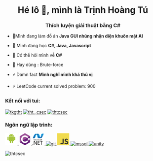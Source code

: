 <h1 align="center">Hé lô 👋, mình là Trịnh Hoàng Tú</h1>
<h3 align="center">Thích luyện giải thuật bằng C#</h3>


- 🔭Mình đang làm đồ án **Java GUI nhúng nhận diện khuôn mặt AI**

- 🌱 Mình đang học **C#, Java, Javascript**

- 💬 Có thể hỏi mình về **C#**

- 📄 Hay dùng : Brute-force

- ⚡ Damn fact **Mình nghĩ mình khá thú vị**

- ⚡ LeetCode current solved problem: 900

<h3 align="left">Kết nối với tui:</h3>
<p align="left">
<a href="https://fb.com/thtcsec" target="blank"><img align="center" src="https://raw.githubusercontent.com/rahuldkjain/github-profile-readme-generator/master/src/images/icons/Social/facebook.svg" alt="tkgtht" height="30" width="40" /></a>
<a href="https://instagram.com/tht._csec" target="blank"><img align="center" src="https://raw.githubusercontent.com/rahuldkjain/github-profile-readme-generator/master/src/images/icons/Social/instagram.svg" alt="tht._csec" height="30" width="40" /></a>
<a href="https://www.leetcode.com/thtcsec" target="blank"><img align="center" src="https://raw.githubusercontent.com/rahuldkjain/github-profile-readme-generator/master/src/images/icons/Social/leet-code.svg" alt="thtcsec" height="30" width="40" /></a>
</p>

<h3 align="left">Ngôn ngữ lập trình:</h3>
<p align="left"> <a href="https://developer.android.com" target="_blank" rel="noreferrer"> <img src="https://raw.githubusercontent.com/devicons/devicon/master/icons/android/android-original-wordmark.svg" alt="android" width="40" height="40"/> </a> <a href="https://www.w3schools.com/cs/" target="_blank" rel="noreferrer"> <img src="https://raw.githubusercontent.com/devicons/devicon/master/icons/csharp/csharp-original.svg" alt="csharp" width="40" height="40"/> </a> <a href="https://dotnet.microsoft.com/" target="_blank" rel="noreferrer"> <img src="https://raw.githubusercontent.com/devicons/devicon/master/icons/dot-net/dot-net-original-wordmark.svg" alt="dotnet" width="40" height="40"/> </a> <a href="https://git-scm.com/" target="_blank" rel="noreferrer"> <img src="https://www.vectorlogo.zone/logos/git-scm/git-scm-icon.svg" alt="git" width="40" height="40"/> </a> <a href="https://developer.mozilla.org/en-US/docs/Web/JavaScript" target="_blank" rel="noreferrer"> <img src="https://raw.githubusercontent.com/devicons/devicon/master/icons/javascript/javascript-original.svg" alt="javascript" width="40" height="40"/> </a> <a href="https://www.microsoft.com/en-us/sql-server" target="_blank" rel="noreferrer"> <img src="https://www.svgrepo.com/show/303229/microsoft-sql-server-logo.svg" alt="mssql" width="40" height="40"/> </a> <a href="https://unity.com/" target="_blank" rel="noreferrer"> <img src="https://www.vectorlogo.zone/logos/unity3d/unity3d-icon.svg" alt="unity" width="40" height="40"/> </a> </p>

<p><img align="center" src="https://github-readme-stats.vercel.app/api/top-langs?username=thtcsec&show_icons=true&locale=en&layout=compact" alt="thtcsec" /></p>
